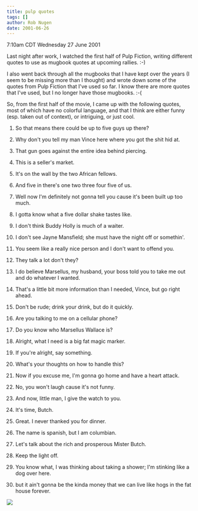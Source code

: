```yaml
---
title: pulp quotes
tags: []
author: Rob Nugen
date: 2001-06-26
---
```


<title></title>
<p class=date>7:10am CDT Wednesday 27 June 2001</p>

<p>Last night after work, I watched the first half of Pulp Fiction,
writing different quotes to use as mugbook quotes at upcoming
rallies.  :-)</p>

<p>I also went back through all the mugbooks that I have kept over the
years (I seem to be missing more than I thought) and wrote down some
of the quotes from Pulp Fiction that I've used so far.  I know there
are more quotes that I've used, but I no longer have those mugbooks.
:-(</p>

<p>So, from the first half of the movie, I came up with the following
quotes, most of which have no colorful language, and that I think are
either funny (esp. taken out of context), or intriguing, or just cool.</p>

<ol>
<li><p>So that means there could be up to five guys up there?</p></li>
<li><p>Why don't you tell my man Vince here where you got the shit hid
at.</p></li>
<li><p>That gun goes against the entire idea behind piercing.</p></li>
<li><p>This is a seller's market.</p></li>
<li><p>It's on the wall by the two African fellows.</p></li>
<li><p>And five in there's one two three four five of us.</p></li>
<li><p>Well now I'm definitely not gonna tell you cause it's been
built up too much.</p></li>
<li><p>I gotta know what a five dollar shake tastes like.</p></li>
<li><p>I don't think Buddy Holly is much of a waiter.</p></li>
<li><p>I don't see Jayne Mansfield; she must have the night off or somethin'.</p></li>
<li><p>You seem like a really nice person and I don't want to offend you.</p></li>
<li><p>They talk a lot don't they?</p></li>
<li><p>I do believe Marsellus, my husband, your boss told you to take
me out and do whatever I wanted.</p></li>
<li><p>That's a little bit more information than I needed, Vince, but
go right ahead.</p></li>
<li><p>Don't be rude; drink your drink, but do it quickly.</p></li>
<li><p>Are you talking to me on a cellular phone?</p></li>
<li><p>Do you know who Marsellus Wallace is?</p></li>
<li><p>Alright, what I need is a big fat magic marker.</p></li>
<li><p>If you're alright, say something.</p></li>
<li><p>What's your thoughts on how to handle this?</p></li>
<li><p>Now if you excuse me, I'm gonna go home and have a heart attack.</p></li>
<li><p>No, you won't laugh cause it's not funny.</p></li>
<li><p>And now, little man, I give the watch to you.</p></li>
<li><p>It's time, Butch.</p></li>
<li><p>Great.  I never thanked you for dinner.</p></li>
<li><p>The name is spanish, but I am columbian.</p></li>
<li><p>Let's talk about the rich and prosperous Mister Butch.</p></li>
<li><p>Keep the light off.</p></li>
<li><p>You know what, I was thinking about taking a shower; I'm
stinking like a dog over here.</p></li>
<li><p>but it ain't gonna be the kinda money that we can live like
hogs in the fat house forever.</p></li>
</ol>



<p><img src='/images/rob/wL-ROB.gif'/></p>

